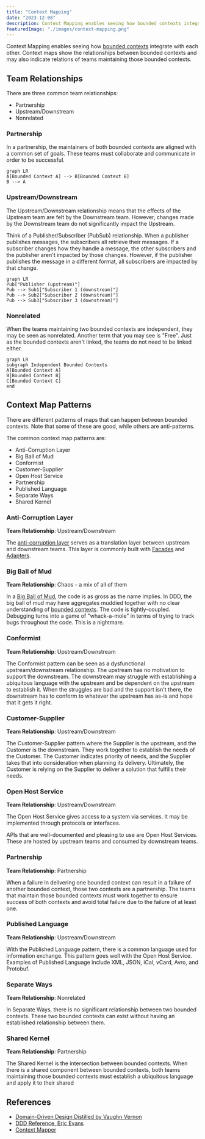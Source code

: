```yaml
---
title: "Context Mapping"
date: "2023-12-08"
description: Context Mapping enables seeing how bounded contexts integrate with each other.
featuredImage: "./images/context-mapping.png"
---
```


Context Mapping enables seeing how [bounded contexts](./bounded-context) integrate with each other. Context maps show the relationships between bounded contexts and may also indicate relations of teams maintaining those bounded contexts.

## Team Relationships

There are three common team relationships:

- Partnership
- Upstream/Downstream
- Nonrelated

### Partnership

In a partnership, the maintainers of both bounded contexts are aligned with a common set of goals. These teams must collaborate and communicate in order to be successful.

```mermaid
graph LR
A[Bounded Context A] --> B[Bounded Context B]
B --> A
```

### Upstream/Downstream

The Upstream/Downstream relationship means that the effects of the Upstream team are felt by the Downstream team. However, changes made by the Downstream team do not significantly impact the Upstream.

Think of a Publisher/Subscriber (PubSub) relationship. When a publisher publishes messages, the subscribers all retrieve their messages. If a subscriber changes how they handle a message, the other subscribers and the publisher aren't impacted by those changes. However, if the publisher publishes the message in a different format, all subscribers are impacted by that change.

```mermaid
graph LR
Pub["Publisher (upstream)"]
Pub --> Sub1["Subscriber 1 (downstream)"]
Pub --> Sub2["Subscriber 2 (downstream)"]
Pub --> Sub3["Subscriber 3 (downstream)"]
```

### Nonrelated

When the teams maintaining two bounded contexts are independent, they may be seen as nonrelated. Another term that you may see is "Free". Just as the bounded contexts aren't linked, the teams do not need to be linked either.

```mermaid
graph LR
subgraph Independent Bounded Contexts
A[Bounded Context A]
B[Bounded Context B]
C[Bounded Context C]
end
```

## Context Map Patterns

There are different patterns of maps that can happen between bounded contexts. Note that some of these are good, while others are anti-patterns.

The common context map patterns are:

- Anti-Corruption Layer
- Big Ball of Mud
- Conformist
- Customer-Supplier
- Open Host Service
- Partnership
- Published Language
- Separate Ways
- Shared Kernel

### Anti-Corruption Layer

**Team Relationship**: Upstream/Downstream

The [anti-corruption layer](./anti-corruption-layer) serves as a translation layer between upstream and downstream teams. This layer is commonly built with [Facades](/design-patterns/facade-pattern) and [Adapters](/design-patterns/adapter-design-pattern).

### Big Ball of Mud

**Team Relationship**: Chaos - a mix of all of them

In a [Big Ball of Mud](/antipatterns/big-ball-of-mud), the code is as gross as the name implies. In DDD, the big ball of mud may have aggregates muddied together with no clear understanding of [bounded contexts](./bounded-context). The code is tightly-coupled. Debugging turns into a game of "whack-a-mole" in terms of trying to track bugs throughout the code. This is a nightmare.

### Conformist

**Team Relationship**: Upstream/Downstream

The Conformist pattern can be seen as a dysfunctional upstream/downstream relationship. The upstream has no motivation to support the downstream. The downstream may struggle with establishing a ubiquitous language with the upstream and be dependent on the upstream to establish it. When the struggles are bad and the support isn't there, the downstream has to conform to whatever the upstream has as-is and hope that it gets it right.

### Customer-Supplier

**Team Relationship**: Upstream/Downstream

The Customer-Supplier pattern where the Supplier is the upstream, and the Customer is the downstream. They work together to establish the needs of the Customer. The Customer indicates priority of needs, and the Supplier takes that into consideration when planning its delivery. Ultimately, the Customer is relying on the Supplier to deliver a solution that fulfills their needs.

### Open Host Service

**Team Relationship**: Upstream/Downstream

The Open Host Service gives access to a system via services. It may be implemented through protocols or interfaces.

APIs that are well-documented and pleasing to use are Open Host Services. These are hosted by upstream teams and consumed by downstream teams.

### Partnership

**Team Relationship**: Partnership

When a failure in delivering one bounded context can result in a failure of another bounded context, those two contexts are a partnership. The teams that maintain those bounded contexts must work together to ensure success of both contexts and avoid total failure due to the failure of at least one.

### Published Language

**Team Relationship**: Upstream/Downstream

With the Published Language pattern, there is a common language used for information exchange. This pattern goes well with the Open Host Service.  Examples of Published Language include XML, JSON, iCal, vCard, Avro, and Protobuf.

### Separate Ways

**Team Relationship**: Nonrelated

In Separate Ways, there is no significant relationship between two bounded contexts. These two bounded contexts can exist without having an established relationship between them.

### Shared Kernel

**Team Relationship**: Partnership

The Shared Kernel is the intersection between bounded contexts. When there is a shared component between bounded contexts, both teams maintaining those bounded contexts must establish a ubiquitous language and apply it to their shared

## References

- [Domain-Driven Design Distilled by Vaughn Vernon](https://amzn.to/2MfNzT6)
- [DDD Reference, Eric Evans](https://www.domainlanguage.com/ddd/reference/)
- [Context Mapper](https://contextmapper.org/)